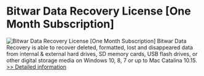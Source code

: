 # Bitwar Data Recovery License [One Month Subscription]
![Bitwar Data Recovery License [One Month Subscription]](https://mycommerce.akamaized.net/api/pimages/P300974220/BIG/300974220.PNG)
Bitwar Data Recovery is able to recover deleted, formatted, lost and disappeared data from internal & external hard drives, SD memory cards, USB flash drives, or other digital storage media on Windows 10, 8, 7 or up to Mac Catalina 10.15.
[>> Detailed information](https://secure.shareit.com/shareit/product.html?productid=300974220&affiliateid=200057808)